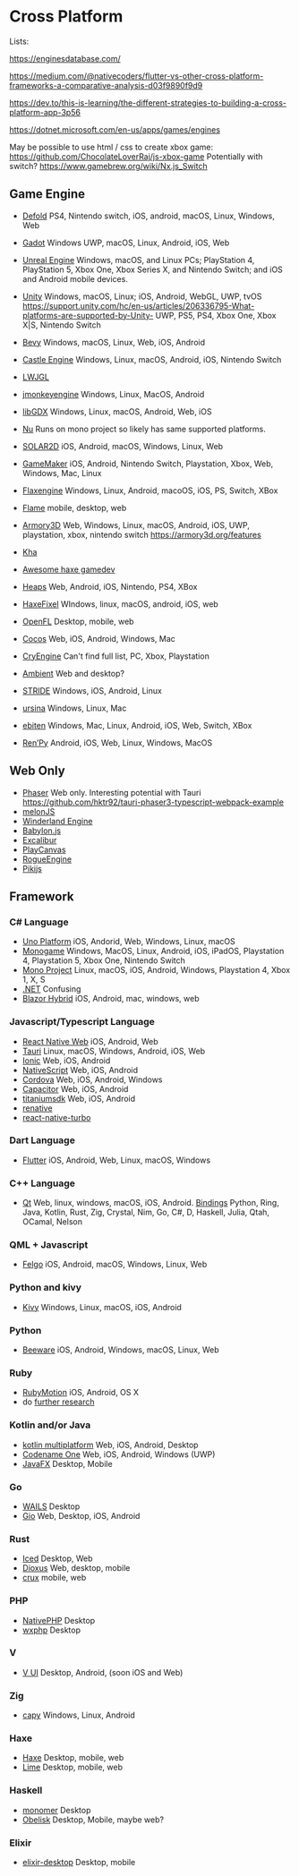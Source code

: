 # Cross Platform

Lists: 

https://enginesdatabase.com/

https://medium.com/@nativecoders/flutter-vs-other-cross-platform-frameworks-a-comparative-analysis-d03f9890f9d9

https://dev.to/this-is-learning/the-different-strategies-to-building-a-cross-platform-app-3p56

https://dotnet.microsoft.com/en-us/apps/games/engines

May be possible to use html / css to create xbox game:
https://github.com/ChocolateLoverRaj/js-xbox-game
Potentially with switch?
https://www.gamebrew.org/wiki/Nx.js_Switch


## Game Engine

- [Defold](https://defold.com/) PS4, Nintendo switch, iOS, android, macOS, Linux, Windows, Web
- [Gadot](https://docs.godotengine.org/en/3.5/about/faq.html#which-platforms-are-supported-by-godot)
Windows UWP, macOS, Linux, Android, iOS, Web
- [Unreal Engine](https://docs.unrealengine.com/4.26/en-US/SharingAndReleasing/) 
Windows, macOS, and Linux PCs; PlayStation 4, PlayStation 5, Xbox One, Xbox Series X, and Nintendo Switch; and iOS and Android mobile devices.
- [Unity](https://docs.unity3d.com/Manual/PlatformSpecific.html)
Windows, macOS, Linux; iOS, Android, WebGL, UWP, tvOS
https://support.unity.com/hc/en-us/articles/206336795-What-platforms-are-supported-by-Unity-
UWP, PS5, PS4, Xbox One, Xbox X|S, Nintendo Switch
- [Bevy](https://bevyengine.org/) Windows, macOS, Linux, Web, iOS, Android
- [Castle Engine](https://castle-engine.io/) Windows, Linux, macOS, Android, iOS, Nintendo Switch

- [LWJGL](https://www.lwjgl.org/frameworks)
- [jmonkeyengine](https://jmonkeyengine.org/features/) Windows, Linux, MacOS, Android
- [libGDX](https://libgdx.com/) Windows, Linux, macOS, Android, Web, iOS

- [Nu](https://github.com/bryanedds/Nu/wiki/What-is-Nu-and-What-it-Can-Do) Runs on mono project so likely has same supported platforms.

- [SOLAR2D](https://solar2d.com/) iOS, Android, macOS, Windows, Linux, Web

- [GameMaker](https://gamemaker.io/en/blog/export-with-gamemaker) iOS, Android, Nintendo Switch, Playstation, Xbox, Web, Windows, Mac, Linux

- [Flaxengine](https://flaxengine.com/features/) Windows, Linux, Android, macoOS, iOS, PS, Switch, XBox

- [Flame](https://flame-engine.org/) mobile, desktop, web

- [Armory3D](https://github.com/Kode/Kha/blob/main/readme.md#supported-platforms) Web, Windows, Linux, macOS, Android, iOS, UWP, playstation, xbox, nintendo switch
https://armory3d.org/features

- [Kha](https://kha.tech/)

- [Awesome haxe gamedev](https://github.com/Dvergar/awesome-haxe-gamedev)

- [Heaps](https://heaps.io/) Web, Android, iOS, Nintendo, PS4, XBox

- [HaxeFixel](https://haxeflixel.com/) WIndows, linux, macOS, android, iOS, web

- [OpenFL](https://www.openfl.org/) Desktop, mobile, web

- [Cocos](https://www.cocos.com/en/creator) Web, iOS, Android, Windows, Mac

- [CryEngine](https://www.cryengine.com/features) Can't find full list, PC, Xbox, Playstation

- [Ambient](https://ambient.run/) Web and desktop?

- [STRIDE](https://www.stride3d.net/) Windows, iOS, Android, Linux

- [ursina](https://www.ursinaengine.org/) Windows, Linux, Mac

- [ebiten](https://github.com/hajimehoshi/ebiten) Windows, Mac, Linux, Android, iOS, Web, Switch, XBox

- [Ren’Py](https://www.renpy.org/) Android, iOS, Web, Linux, Windows, MacOS

## Web Only

- [Phaser](https://phaser.io/) Web only. Interesting potential with Tauri https://github.com/hktr92/tauri-phaser3-typescript-webpack-example
- [melonJS](https://melonjs.org/)
- [Winderland Engine](https://wonderlandengine.com/)
- [Babylon.js](https://www.babylonjs.com/)
- [Excalibur](https://excaliburjs.com/)
- [PlayCanvas](https://github.com/playcanvas/engine)
- [RogueEngine](https://rogueengine.io/)
- [Pikijs](https://pixijs.com/)

## Framework

### C# Language
- [Uno Platform](https://platform.uno/) iOS, Andorid, Web, Windows, Linux, macOS
- [Monogame](https://monogame.net/) Windows, MacOS, Linux, Android, iOS, iPadOS, Playstation 4, Playstation 5, Xbox One, Nintendo Switch
- [Mono Project](https://www.mono-project.com/docs/about-mono/supported-platforms/) Linux, macOS, iOS, Android, Windows, Playstation 4, Xbox 1, X, S
- [.NET](https://dotnet.microsoft.com/en-us/) Confusing
- [Blazor Hybrid](https://learn.microsoft.com/en-us/shows/blazor-hybrid-for-beginners/what-is-blazor-hybrid-blazor-hybrid-for-beginners) iOS, Android, mac, windows, web

### Javascript/Typescript Language
- [React Native Web](https://necolas.github.io/react-native-web/) iOS, Android, Web
- [Tauri](https://tauri.app/) Linux, macOS, Windows, Android, iOS, Web
- [Ionic](https://ionicframework.com/) Web, iOS, Android
- [NativeScript](https://nativescript.org/) Web, iOS, Android
- [Cordova](https://cordova.apache.org/) Web, iOS, Android, Windows
- [Capacitor](https://capacitorjs.com/) Web, iOS, Android
- [titaniumsdk](https://titaniumsdk.com/) Web, iOS, Android
- [renative](https://github.com/flexn-io/renative)
- [react-native-turbo](https://github.com/software-mansion-labs/react-native-turbo-demo)

### Dart Language
- [Flutter](https://flutter.dev/) iOS, Android, Web, Linux, macOS, Windows

### C++ Language
- [Qt](https://www.qt.io/product/features) Web, linux, windows, macOS, iOS, Android. 
[Bindings](https://wiki.qt.io/Language_Bindings) Python, Ring, Java, Kotlin, Rust, Zig, Crystal, Nim, Go, C#, D, Haskell, Julia, Qtah, OCamal, Nelson

### QML + Javascript
- [Felgo](https://felgo.com/) iOS, Android, macOS, Windows, Linux, Web

### Python and kivy
- [Kivy](https://kivy.org/) Windows, Linux, macOS, iOS, Android

### Python
- [Beeware](https://beeware.org/) iOS, Android, Windows, macOS, Linux, Web

### Ruby
- [RubyMotion](http://www.rubymotion.com/) iOS, Android, OS X
- do [further research](https://www.ruby-toolbox.com/categories/GUI_Frameworks)

### Kotlin and/or Java
- [kotlin multiplatform](https://kotlinlang.org/docs/multiplatform.html) Web, iOS, Android, Desktop
- [Codename One](https://www.codenameone.com/) Web, iOS, Android, Windows (UWP)
- [JavaFX](https://openjfx.io/) Desktop, Mobile

### Go
- [WAILS](https://wails.io/docs/introduction) Desktop
- [Gio](https://gioui.org/) Web, Desktop, iOS, Android

### Rust
- [Iced](https://github.com/iced-rs/iced) Desktop, Web
- [Dioxus](https://dioxuslabs.com/) Web, desktop, mobile
- [crux](https://github.com/redbadger/crux) mobile, web

 ### PHP
 - [NativePHP](https://nativephp.com/) Desktop
 - [wxphp](https://github.com/wxphp/wxphp) Desktop

 ### V
 - [V UI](https://github.com/vlang/ui) Desktop, Android, (soon iOS and Web)

 ### Zig
 - [capy](https://github.com/capy-ui/capy) Windows, Linux, Android

### Haxe
- [Haxe](https://haxe.org/) Desktop, mobile, web
- [Lime](https://github.com/openfl/lime) Desktop, mobile, web

### Haskell
- [monomer](https://github.com/fjvallarino/monomer) Desktop
- [Obelisk](https://github.com/obsidiansystems/obelisk?tab=readme-ov-file#overview) Desktop, Mobile, maybe web?

### Elixir
- [elixir-desktop](https://github.com/elixir-desktop/desktop) Desktop, mobile

